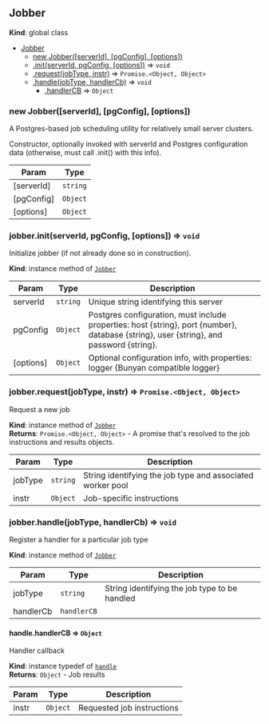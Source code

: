 <a name="Jobber"></a>

## Jobber
**Kind**: global class  

* [Jobber](#Jobber)
    * [new Jobber([serverId], [pgConfig], [options])](#new_Jobber_new)
    * [.init(serverId, pgConfig, [options])](#Jobber+init) ⇒ <code>void</code>
    * [.request(jobType, instr)](#Jobber+request) ⇒ <code>Promise.&lt;Object, Object&gt;</code>
    * [.handle(jobType, handlerCb)](#Jobber+handle) ⇒ <code>void</code>
        * [.handlerCB](#Jobber+handle+handlerCB(instr)) ⇒ <code>Object</code>

<a name="new_Jobber_new"></a>

### new Jobber([serverId], [pgConfig], [options])
A Postgres-based job scheduling utility
for relatively small server clusters.

Constructor, optionally invoked with serverId and
Postgres configuration data (otherwise, must call .init()
with this info).


| Param | Type |
| --- | --- |
| [serverId] | <code>string</code> | 
| [pgConfig] | <code>Object</code> | 
| [options] | <code>Object</code> | 

<a name="Jobber+init"></a>

### jobber.init(serverId, pgConfig, [options]) ⇒ <code>void</code>
Initialize jobber (if not already done so in construction).

**Kind**: instance method of <code>[Jobber](#Jobber)</code>  

| Param | Type | Description |
| --- | --- | --- |
| serverId | <code>string</code> | Unique string identifying this server |
| pgConfig | <code>Object</code> | Postgres configuration, must include     properties: host {string}, port {number}, database {string},     user {string}, and password {string}. |
| [options] | <code>Object</code> | Optional configuration info, with     properties: logger {Bunyan compatible logger} |

<a name="Jobber+request"></a>

### jobber.request(jobType, instr) ⇒ <code>Promise.&lt;Object, Object&gt;</code>
Request a new job

**Kind**: instance method of <code>[Jobber](#Jobber)</code>  
**Returns**: <code>Promise.&lt;Object, Object&gt;</code> - A promise that's resolved to the job
    instructions and results objects.  

| Param | Type | Description |
| --- | --- | --- |
| jobType | <code>string</code> | String identifying the job type and associated worker pool |
| instr | <code>Object</code> | Job-specific instructions |

<a name="Jobber+handle"></a>

### jobber.handle(jobType, handlerCb) ⇒ <code>void</code>
Register a handler for a particular job type

**Kind**: instance method of <code>[Jobber](#Jobber)</code>  

| Param | Type | Description |
| --- | --- | --- |
| jobType | <code>string</code> | String identifying the job type to be handled |
| handlerCb | <code>handlerCB</code> |  |

<a name="Jobber+handle+handlerCB(instr)"></a>

#### handle.handlerCB ⇒ <code>Object</code>
Handler callback

**Kind**: instance typedef of <code>[handle](#Jobber+handle)</code>  
**Returns**: <code>Object</code> - Job results  

| Param | Type | Description |
| --- | --- | --- |
| instr | <code>Object</code> | Requested job instructions |

